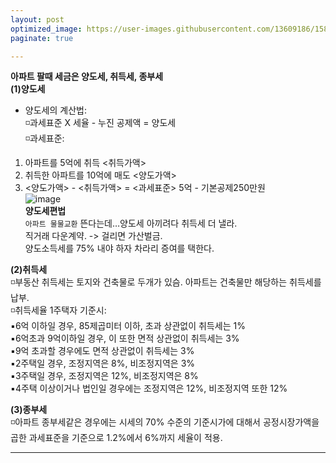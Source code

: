 ```yaml
---
layout: post
optimized_image: https://user-images.githubusercontent.com/13609186/158834851-5c5d7736-001b-448d-8bb6-eb99f2f16233.jpg
paginate: true

---
```

**아파트 팔때 세금은 양도세, 취득세, 종부세** <br>
**(1)양도세** <br>
* 양도세의 계산법: <br>
◽과세표준 X 세율 - 누진 공제액 = 양도세 <br>
◽과세표준: <br>
1. 아파트를 5억에 취득 <취득가액> <br>
2. 취득한 아파트를 10억에 매도 <양도가액> <br>
3. <양도가액> - <취득가액> = <과세표준> 5억 - 기본공제250만원 <br>
![image](https://user-images.githubusercontent.com/13609186/160989768-0804ad8f-195d-4fdc-b47d-3e1cde6707c4.png) <br>
**양도세편법** <br>
`아파트 물물교환` 뜬다는데…양도세 아끼려다 취득세 더 낼라. <br>
직거래 다운계약.  -> 걸리면 가산벌금. <br>
양도소득세를 75% 내야 하자 차라리 증여를 택한다. <br>

**(2)취득세** <br>
◽부동산 취득세는 토지와 건축물로 두개가 있슴. 아파트는 건축물만 해당하는 취득세를 납부.<br>
◽취득세율 1주택자 기준시:<br>
  ▪6억 이하일 경우, 85제곱미터 이하, 초과 상관없이 취득세는 1%<br>
  ▪6억초과 9억이하일 경우, 이 또한 면적 상관없이 취득세는 3%<br>
  ▪9억 초과할 경우에도 면적 상관없이 취득세는 3%<br>
  ▪2주택일 경우, 조정지역은 8%, 비조정지역은 3%<br>
  ▪3주택일 경우, 조정지역은 12%, 비조정지역은 8%<br>
  ▪4주택 이상이거나 법인일 경우에는 조정지역은 12%, 비조정지역 또한 12%<br>


**(3)종부세** <br>
◽아파트 종부세같은 경우에는 시세의 70% 수준의 기준시가에 대해서 공정시장가액을 곱한 과세표준을 기준으로 1.2%에서 6%까지 세율이 적용. <br>

---
